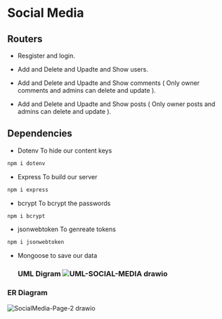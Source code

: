 # Social Media

## Routers

- Resgister and login.

- Add and Delete and Upadte and Show users.

- Add and Delete and Upadte and Show comments ( Only owner comments and admins can delete and update ).

- Add and Delete and Upadte and Show posts ( Only owner posts and admins can delete and update ).

## Dependencies

- Dotenv
  To hide our content keys

```bash
npm i dotenv
```

- Express
  To build our server

```bash
npm i express
```

- bcrypt
  To bcrypt the passwords

```bash
npm i bcrypt
```

- jsonwebtoken
 To genreate tokens

```bash
npm i jsonwebtoken
```

- Mongoose
  to save our data
  
  ### UML Digram ![UML-SOCIAL-MEDIA drawio](https://user-images.githubusercontent.com/92248111/145357946-b4c40e8f-7e68-4ded-a527-15a7dd810d83.png)

  
  
  
### ER Diagram
![SocialMedia-Page-2 drawio](https://user-images.githubusercontent.com/92248111/146543499-56665300-cf61-4c5e-a9ad-b3e175730b31.png)
